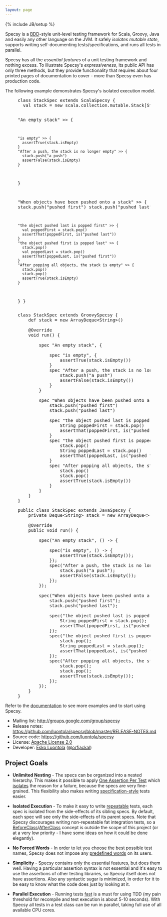 ```yaml
---
layout: page
---
```

{% include JB/setup %}

Specsy is a [BDD](http://dannorth.net/introducing-bdd)-style unit-level testing framework for Scala, Groovy, Java and easily any other language on the JVM. It safely <em>isolates mutable state</em>, supports writing self-documenting tests/specifications, and runs all tests in parallel.

Specsy has all the <em>essential features</em> of a unit testing framework and nothing excess. To illustrate Specsy's <em>expressiveness</em>, its public API has only three methods, but they provide functionality that requires about four printed pages of documentation to cover - more than Specsy even has production code.

The following example demonstrates Specsy's isolated execution model.

<figure class="example">
<pre class="brush: scala" data-language="Scala">
class StackSpec extends ScalaSpecsy {
  val stack = new scala.collection.mutable.Stack[String]

  "An empty stack" >> {

    "is empty" >> {
      assertTrue(stack.isEmpty)
    }
    "After a push, the stack is no longer empty" >> {
      stack.push("a push")
      assertFalse(stack.isEmpty)
    }
  }

  "When objects have been pushed onto a stack" >> {
    stack.push("pushed first")
    stack.push("pushed last")

    "the object pushed last is popped first" >> {
      val poppedFirst = stack.pop()
      assertThat(poppedFirst, is("pushed last"))
    }
    "the object pushed first is popped last" >> {
      stack.pop()
      val poppedLast = stack.pop()
      assertThat(poppedLast, is("pushed first"))
    }
    "After popping all objects, the stack is empty" >> {
      stack.pop()
      stack.pop()
      assertTrue(stack.isEmpty)
    }
  }
}
</pre>
<pre class="brush: groovy" data-language="Groovy">
class StackSpec extends GroovySpecsy {
    def stack = new ArrayDeque&lt;String>()

    @Override
    void run() {

        spec "An empty stack", {

            spec "is empty", {
                assertTrue(stack.isEmpty())
            }
            spec "After a push, the stack is no longer empty", {
                stack.push("a push")
                assertFalse(stack.isEmpty())
            }
        }

        spec "When objects have been pushed onto a stack", {
            stack.push("pushed first")
            stack.push("pushed last")

            spec "the object pushed last is popped first", {
                String poppedFirst = stack.pop()
                assertThat(poppedFirst, is("pushed last"))
            }
            spec "the object pushed first is popped last", {
                stack.pop()
                String poppedLast = stack.pop()
                assertThat(poppedLast, is("pushed first"))
            }
            spec "After popping all objects, the stack is empty", {
                stack.pop()
                stack.pop()
                assertTrue(stack.isEmpty())
            }
        }
    }
}
</pre>
<pre class="brush: java" data-language="Java">
public class StackSpec extends JavaSpecsy {
    private Deque&lt;String> stack = new ArrayDeque&lt;>();

    @Override
    public void run() {

        spec("An empty stack", () -> {

            spec("is empty", () -> {
                assertTrue(stack.isEmpty());
            });
            spec("After a push, the stack is no longer empty", () -> {
                stack.push("a push");
                assertFalse(stack.isEmpty());
            });
        });

        spec("When objects have been pushed onto a stack", () -> {
            stack.push("pushed first");
            stack.push("pushed last");

            spec("the object pushed last is popped first", () -> {
                String poppedFirst = stack.pop();
                assertThat(poppedFirst, is("pushed last"));
            });
            spec("the object pushed first is popped last", () -> {
                stack.pop();
                String poppedLast = stack.pop();
                assertThat(poppedLast, is("pushed first"));
            });
            spec("After popping all objects, the stack is empty", () -> {
                stack.pop();
                stack.pop();
                assertTrue(stack.isEmpty());
            });
        });
    }
}
</pre>
</figure>

Refer to the [documentation](/documentation) to see more examples and to start using Specsy.

- Mailing list: <http://groups.google.com/group/specsy>
- Release notes: <https://github.com/luontola/specsy/blob/master/RELEASE-NOTES.md>
- Source code: <https://github.com/luontola/specsy>
- License: [Apache License 2.0](http://www.apache.org/licenses/LICENSE-2.0)
- Developer: [Esko Luontola](https://github.com/luontola) ([@orfjackal](https://twitter.com/orfjackal))


Project Goals
-------------

- **Unlimited Nesting** - The specs can be organized into a nested hierarchy. This makes it possible to apply [One Assertion Per Test](http://www.artima.com/weblogs/viewpost.jsp?thread=35578) which [isolates](http://agileinaflash.blogspot.com/2009/02/first.html) the reason for a failure, because the specs are very fine-grained. This flexibility also makes writing [specification-style](http://blog.orfjackal.net/2010/02/three-styles-of-naming-tests.html) tests easier.

- **Isolated Execution** - To make it easy to write [repeatable](http://agileinaflash.blogspot.com/2009/02/first.html) tests, each spec is isolated from the side-effects of its sibling specs. By default, each spec will see only the side-effects of its parent specs. Note that Specsy discourages writing non-repeatable fat integration tests, so a [BeforeClass](http://junit.sourceforge.net/javadoc/org/junit/BeforeClass.html)/[AfterClass](http://junit.sourceforge.net/javadoc/org/junit/AfterClass.html) concept is outside the scope of this project (or at a very low priority - I have some ideas on how it could be done elegantly).

- **No Forced Words** - In order to let you choose the best possible test names, Specsy does not impose any [predefined words](http://blog.orfjackal.net/2010/05/choice-of-words-in-testing-frameworks.html) on its users.

- **Simplicity** - Specsy contains only the essential features, but does them well. Having a particular assertion syntax is not essential and it's easy to use the assertions of other testing libraries, so Specsy itself does not have assertions. Also any syntactic sugar is minimized, in order for it to be easy to know what the code does just by looking at it.

- **Parallel Execution** - Running tests [fast](http://agileinaflash.blogspot.com/2009/02/first.html) is a must for using TDD (my pain threshold for recompile and test execution is about 5-10 seconds). With Specsy all tests in a test class can be run in parallel, taking full use of all available CPU cores.

